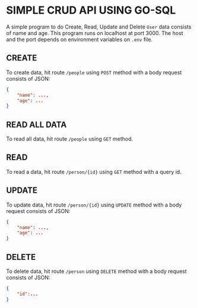 # SIMPLE CRUD API USING GO-SQL
A simple program to do Create, Read, Update and Delete `User` data consists of name and age. This program runs on localhost at port 3000. The host and the port depends on environment variables on `.env` file.
## CREATE
To create data, hit route `/people` using `POST` method with a body request consists of JSON:
```json
{
    "name": ...,
    "age": ...
}
```
## READ ALL DATA
To read all data, hit route `/people` using `GET` method.
## READ
To read a data, hit route `/person/{id}` using `GET` method with a query id.
## UPDATE
To update data, hit route `/person/{id}` using `UPDATE` method with a body request consists of JSON:
```json
{
    "name": ...,
    "age": ...
}
```
## DELETE
To delete data, hit route `/person` using `DELETE` method with a body request consists of JSON:
```json
{
    "id":...
}
```